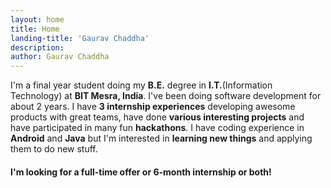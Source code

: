 ```yaml
---
layout: home
title: Home
landing-title: 'Gaurav Chaddha'
description: 
author: Gaurav Chaddha
---
```


I'm a final year student doing my **B.E.** degree in **I.T.**(Information Technology) at **BIT Mesra, India**. I've been doing software 
development for about 2 years. I have **3 internship experiences** developing awesome products with great teams, have done **various interesting 
projects** and have participated in many fun **hackathons**. I have coding experience in **Android** and **Java** but I'm interested in **learning 
new things** and applying them to do new stuff. 
<h4>I'm looking for a full-time offer or 6-month internship or both!</h4>
